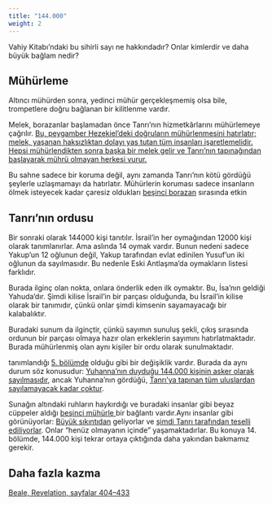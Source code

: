 ```yaml
---
title: "144.000"
weight: 2
---
```



Vahiy Kitabı’ndaki bu sihirli sayı ne hakkındadır? Onlar kimlerdir ve daha büyük bağlam nedir?


## Mühürleme

<a name="8751"></a>
Altıncı mühürden sonra, yedinci mühür gerçekleşmemiş olsa bile, trompetlere doğru bağlanan bir kilitlenme vardır.

Melek, borazanlar başlamadan önce Tanrı’nın hizmetkârlarını mühürlemeye çağrılır. [Bu, peygamber Hezekiel’deki doğruların mühürlenmesini hatırlatır; melek, yaşanan haksızlıktan dolayı yas tutan tüm insanları işaretlemelidir. Hepsi mühürlendikten sonra başka bir melek gelir ve Tanrı’nın tapınağından başlayarak mührü olmayan herkesi vurur.](https://www.bibleserver.com/TR/Hezekiel9)

Bu sahne sadece bir koruma değil, aynı zamanda Tanrı’nın kötü gördüğü şeylerle uzlaşmamayı da hatırlatır. Mühürlerin koruması sadece insanların ölmek isteyecek kadar çaresiz oldukları [beşinci borazan](../../../../content/trumpets/expl/the-trumpets-in-revelation) sırasında etkin


## Tanrı’nın ordusu

<a name="572e"></a>
Bir sonraki olarak 144000 kişi tanıtılır. İsrail’in her oymağından 12000 kişi olarak tanımlanırlar. Ama aslında 14 oymak vardır. Bunun nedeni sadece Yakup’un 12 oğlunun değil, Yakup tarafından evlat edinilen Yusuf’un iki oğlunun da sayılmasıdır. Bu nedenle Eski Antlaşma’da oymakların listesi farklıdır.

Burada ilginç olan nokta, onlara önderlik eden ilk oymaktır. Bu, İsa’nın geldiği Yahuda’dır. Şimdi kilise İsrail’in bir parçası olduğunda, bu İsrail’in kilise olarak bir tanımıdır, çünkü onlar şimdi kimsenin sayamayacağı bir kalabalıktır.

Buradaki sunum da ilginçtir, çünkü sayımın sunuluş şekli, çıkış sırasında ordunun bir parçası olmaya hazır olan erkeklerin sayımını hatırlatmaktadır. Burada mühürlenmiş olan aynı kişiler bir ordu olarak sunulmaktadır.

tanımlandığı [5. bölümde](../../../../content/seals/expl/the-book-with-the-seven-seals) olduğu gibi bir değişiklik vardır. Burada da aynı durum söz konusudur: [Yuhanna’nın duyduğu 144.000 kişinin asker olarak sayılmasıdır](https://www.bibleserver.com/TR/Vahiy7%3A4), ancak Yuhanna’nın gördüğü, [Tanrı’ya tapınan tüm uluslardan sayılamayacak kadar çoktur](https://www.bibleserver.com/TR/Vahiy7%3A9).

Sunağın altındaki ruhların haykırdığı ve buradaki insanlar gibi beyaz cüppeler aldığı [beşinci mühürle ](https://www.bibleserver.com/TR/Vahiy6%3A9-11)bir bağlantı vardır.Aynı insanlar gibi görünüyorlar: [Büyük sıkıntıdan](../../../../content/army/expl/the-end-time-and-the-great-tribulation) geliyorlar ve [şimdi Tanrı tarafından teselli ediliyorlar](https://www.bibleserver.com/TR/Vahiy7%3A15-17). Onlar “henüz olmayanın içinde” yaşamaktadırlar. Bu konuya 14. bölümde, 144.000 kişi tekrar ortaya çıktığında daha yakından bakmamız gerekir.

## Daha fazla kazma


[Beale, Revelation, sayfalar 404–433](../../../../about/ressources/index.html#beale_rev)



[](https://github.com/revelation-today/revelation-today/blob/main/exampleSite/content/docs/content/army/expl/the-144000.tr.md)
